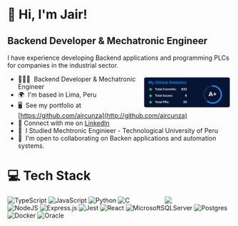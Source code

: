 # 👋 Hi, I'm Jair!

Backend Developer & Mechatronic Engineer
----------------------------------------

I have experience developing Backend applications and programming PLCs for companies in the industrial sector.

<picture>
  <img align="right" width="40%"  src="https://github.com/aircunza/github-readme-stats/blob/main/stats.svg"/>
</picture>

*   👩🏻‍💻  Backend Developer & Mechatronic Engineer
*   🌍  I'm based in Lima, Peru
*   🖥️  See my portfolio at [https://github.com/aircunza](http://github.com/aircunza)
*   🔗 Connect with me on [LinkedIn](https://www.linkedin.com/in/jair-cunza-b021a02a8?utm_source=share&utm_campaign=share_via&utm_content=profile&utm_medium=android_app)
*   🧠  I Studied Mechtronic Enginieer - Technological University of Peru
*   🤝  I'm open to collaborating on Backen applications and automation systems.


# 💻 Tech Stack
<!-- Badges from https://github.com/Ileriayo/markdown-badges -->
<picture>
    <img align="right" width="30%" src="https://github-readme-stats-eight-theta.vercel.app/api/top-langs/?username=aircunza&layout=compact&langs_count=8&theme=algolia"/>
</picture>

![TypeScript](https://img.shields.io/badge/typescript-%23007ACC.svg?style=for-the-badge&logo=typescript&logoColor=white)
![JavaScript](https://img.shields.io/badge/javascript-%23323330.svg?style=for-the-badge&logo=javascript&logoColor=%23F7DF1E)
![Python](https://img.shields.io/badge/python-3670A0?style=for-the-badge&logo=python&logoColor=ffdd54)
![C](https://img.shields.io/badge/c-%2300599C.svg?style=for-the-badge&logo=c&logoColor=white)<br/>
![NodeJS](https://img.shields.io/badge/node.js-6DA55F?style=for-the-badge&logo=node.js&logoColor=white)
![Express.js](https://img.shields.io/badge/express.js-%23404d59.svg?style=for-the-badge&logo=express&logoColor=%2361DAFB)
![Jest](https://img.shields.io/badge/-jest-%23C21325?style=for-the-badge&logo=jest&logoColor=white)
![React](https://img.shields.io/badge/react-%2320232a.svg?style=for-the-badge&logo=react&logoColor=%2361DAFB)
![MicrosoftSQLServer](https://img.shields.io/badge/Microsoft%20SQL%20Server-CC2927?style=for-the-badge&logo=microsoft%20sql%20server&logoColor=white)
![Postgres](https://img.shields.io/badge/postgres-%23316192.svg?style=for-the-badge&logo=postgresql&logoColor=white)
![Docker](https://img.shields.io/badge/docker-%230db7ed.svg?style=for-the-badge&logo=docker&logoColor=white)
![Oracle](https://img.shields.io/badge/Oracle-F80000?style=for-the-badge&logo=oracle&logoColor=white)

